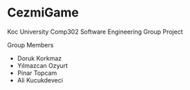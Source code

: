 # CezmiGame
Koc University Comp302 Software Engineering Group Project

Group Members 
- Doruk Korkmaz
- Yılmazcan Ozyurt
- Pinar Topcam
- Ali Kucukdeveci
